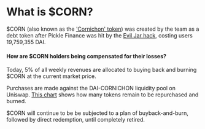 # What is $CORN?

$CORN (also known as the ['Cornichon' token](https://etherscan.io/token/0xa456b515303b2ce344e9d2601f91270f8c2fea5e)) was created by the team as a debt token after Pickle Finance was hit by the [Evil Jar hack](https://github.com/banteg/evil-jar), costing users 19,759,355 DAI.

#### How are $CORN holders being compensated for their losses?

Today, 5% of all weekly revenues are allocated to buying back and burning $CORN at the current market price.

Purchases are made against the DAI-CORNICHON liquidity pool on Uniswap. [This chart](https://dune.com/embeds/15984/32164/a03bdd45-9051-47b5-be80-26d91799bd40) shows how many tokens remain to be repurchased and burned.

$CORN will continue to be be subjected to a plan of buyback-and-burn, followed by direct redemption, until completely retired.
